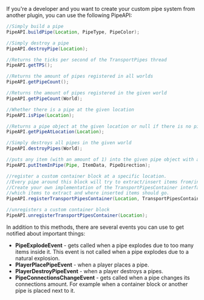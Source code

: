 If you're a developer and you want to create your custom pipe system from another plugin, you can use the following PipeAPI:

```java
//Simply build a pipe
PipeAPI.buildPipe(Location, PipeType, PipeColor);

//Simply destroy a pipe
PipeAPI.destroyPipe(Location);

//Returns the ticks per second of the TransportPipes thread
PipeAPI.getTPS();

//Returns the amount of pipes registered in all worlds
PipeAPI.getPipeCount();

//Returns the amount of pipes registered in the given world
PipeAPI.getPipeCount(World);

//Whether there is a pipe at the given location
PipeAPI.isPipe(Location);

//Returns a pipe object at the given location or null if there is no pipe
PipeAPI.getPipeAtLocation(Location);

//Simply destroys all pipes in the given world
PipeAPI.destroyPipes(World);

//puts any item (with an amount of 1) into the given pipe object with a moving direction of "itemDirection"
PipeAPI.putItemInPipe(Pipe, ItemData, PipeDirection);

//register a custom container block at a specific location.
//Every pipe around this block will try to extract/insert items from/into this container.
//Create your own implementation of the TransportPipesContainer interface in order to specify
//which items to extract and where inserted items should go.
PipeAPI.registerTransportPipesContainer(Location, TransportPipesContainer);

//unregisters a custom container block
PipeAPI.unregisterTransportPipesContainer(Location);
```

In addition to this methods, there are several events you can use to get notified about important things:
* **PipeExplodeEvent** - gets called when a pipe explodes due to too many items inside it. This event is not called when a pipe explodes due to a natural explosion.
* **PlayerPlacePipeEvent** - when a player places a pipe.
* **PlayerDestroyPipeEvent** - when a player destroys a pipes.
* **PipeConnectionsChangeEvent** - gets called when a pipe changes its connections amount. For example when a container block or another pipe is placed next to it.